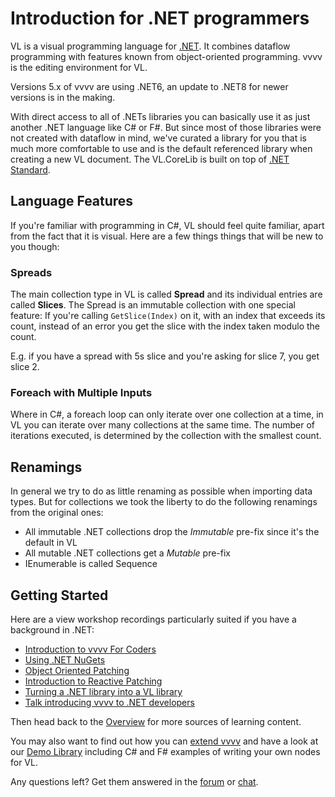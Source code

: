 # Introduction for .NET programmers

VL is a visual programming language for [.NET](https://en.wikipedia.org/wiki/.NET_Framework). It combines dataflow programming with features known from object-oriented programming. vvvv is the editing environment for VL.

Versions 5.x of vvvv are using .NET6, an update to .NET8 for newer versions is in the making. 

With direct access to all of .NETs libraries you can basically use it as just another .NET language like C# or F#. But since most of those libraries were not created with dataflow in mind, we've curated a library for you that is much more comfortable to use and is the default referenced library when creating a new VL document. The VL.CoreLib is built on top of [.NET Standard](https://docs.microsoft.com/en-us/dotnet/standard/net-standard).

## Language Features
If you're familiar with programming in C#, VL should feel quite familiar, apart from the fact that it is visual. Here are a few things things that will be new to you though:

### Spreads
The main collection type in VL is called __Spread__ and its individual entries are called __Slices__. The Spread is an immutable collection with one special feature: If you're calling `GetSlice(Index)` on it, with an index that exceeds its count, instead of an error you get the slice with the index taken modulo the count.

E.g. if you have a spread with 5s slice and you're asking for slice 7, you get slice 2.

### Foreach with Multiple Inputs
Where in C#, a foreach loop can only iterate over one collection at a time, in VL you can iterate over many collections at the same time. The number of iterations executed, is determined by the collection with the smallest count.

## Renamings
In general we try to do as little renaming as possible when importing data types. But for collections we took the liberty to do the following renamings from the original ones:

* All immutable .NET collections drop the *Immutable* pre-fix since it's the default in VL
* All mutable .NET collections get a *Mutable* pre-fix
* IEnumerable is called Sequence

## Getting Started

Here are a view workshop recordings particularly suited if you have a background in .NET:
- [Introduction to vvvv For Coders](https://vimeo.com/467725726)
- [Using .NET NuGets](https://vimeo.com/467351841)
- [Object Oriented Patching](https://vimeo.com/467436333)
- [Introduction to Reactive Patching](https://vimeo.com/467724898)
- [Turning a .NET library into a VL library](https://vimeo.com/467350999)
- [Talk introducing vvvv to .NET developers](https://youtu.be/-Rr7QRYlZDc)

Then head back to the [Overview](../overview.md#tutorials) for more sources of learning content. 

You may also want to find out how you can [extend vvvv](../../extending/overview.md) and have a look at our [Demo Library](https://github.com/vvvv/vl.demolib) including C# and F# examples of writing your own nodes for VL.

Any questions left? Get them answered in the [forum](http://discourse.vvvv.org) or [chat](https://app.element.io/#/room/#vvvv:matrix.org).
